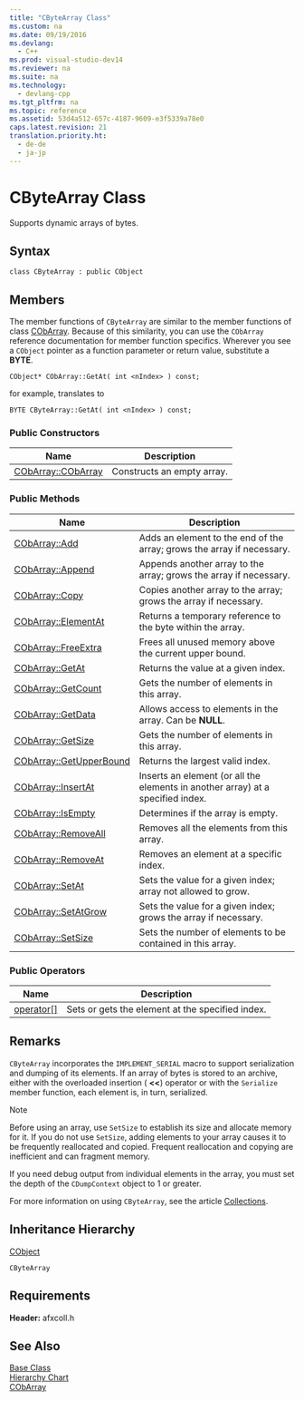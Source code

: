 ```yaml
---
title: "CByteArray Class"
ms.custom: na
ms.date: 09/19/2016
ms.devlang: 
  - C++
ms.prod: visual-studio-dev14
ms.reviewer: na
ms.suite: na
ms.technology: 
  - devlang-cpp
ms.tgt_pltfrm: na
ms.topic: reference
ms.assetid: 53d4a512-657c-4187-9609-e3f5339a78e0
caps.latest.revision: 21
translation.priority.ht: 
  - de-de
  - ja-jp
---
```

# CByteArray Class
Supports dynamic arrays of bytes.  
  
## Syntax  
  
```  
class CByteArray : public CObject  
```  
  
## Members  
 The member functions of `CByteArray` are similar to the member functions of class [CObArray](../vs140/CObArray-Class.md). Because of this similarity, you can use the `CObArray` reference documentation for member function specifics. Wherever you see a `CObject` pointer as a function parameter or return value, substitute a **BYTE**.  
  
 `CObject* CObArray::GetAt( int <nIndex> ) const;`  
  
 for example, translates to  
  
 `BYTE CByteArray::GetAt( int <nIndex> ) const;`  
  
### Public Constructors  
  
|Name|Description|  
|----------|-----------------|  
|[CObArray::CObArray](../vs140/CObArray-Class.md#cobarray__cobarray)|Constructs an empty array.|  
  
### Public Methods  
  
|Name|Description|  
|----------|-----------------|  
|[CObArray::Add](../vs140/CObArray-Class.md#cobarray__add)|Adds an element to the end of the array; grows the array if necessary.|  
|[CObArray::Append](../vs140/CObArray-Class.md#cobarray__append)|Appends another array to the array; grows the array if necessary.|  
|[CObArray::Copy](../vs140/CObArray-Class.md#cobarray__copy)|Copies another array to the array; grows the array if necessary.|  
|[CObArray::ElementAt](../vs140/CObArray-Class.md#cobarray__elementat)|Returns a temporary reference to the byte within the array.|  
|[CObArray::FreeExtra](../vs140/CObArray-Class.md#cobarray__freeextra)|Frees all unused memory above the current upper bound.|  
|[CObArray::GetAt](../vs140/CObArray-Class.md#cobarray__getat)|Returns the value at a given index.|  
|[CObArray::GetCount](../vs140/CObArray-Class.md#cobarray__getcount)|Gets the number of elements in this array.|  
|[CObArray::GetData](../vs140/CObArray-Class.md#cobarray__getdata)|Allows access to elements in the array. Can be **NULL**.|  
|[CObArray::GetSize](../vs140/CObArray-Class.md#cobarray__getsize)|Gets the number of elements in this array.|  
|[CObArray::GetUpperBound](../vs140/CObArray-Class.md#cobarray__getupperbound)|Returns the largest valid index.|  
|[CObArray::InsertAt](../vs140/CObArray-Class.md#cobarray__insertat)|Inserts an element (or all the elements in another array) at a specified index.|  
|[CObArray::IsEmpty](../vs140/CObArray-Class.md#cobarray__isempty)|Determines if the array is empty.|  
|[CObArray::RemoveAll](../vs140/CObArray-Class.md#cobarray__removeall)|Removes all the elements from this array.|  
|[CObArray::RemoveAt](../vs140/CObArray-Class.md#cobarray__removeat)|Removes an element at a specific index.|  
|[CObArray::SetAt](../vs140/CObArray-Class.md#cobarray__setat)|Sets the value for a given index; array not allowed to grow.|  
|[CObArray::SetAtGrow](../vs140/CObArray-Class.md#cobarray__setatgrow)|Sets the value for a given index; grows the array if necessary.|  
|[CObArray::SetSize](../vs140/CObArray-Class.md#cobarray__setsize)|Sets the number of elements to be contained in this array.|  
  
### Public Operators  
  
|Name|Description|  
|----------|-----------------|  
|[operator&#91;&#93;](../vs140/CObArray-Class.md#cobarray__operator_at)|Sets or gets the element at the specified index.|  
  
## Remarks  
 `CByteArray` incorporates the `IMPLEMENT_SERIAL` macro to support serialization and dumping of its elements. If an array of bytes is stored to an archive, either with the overloaded insertion ( **<<**) operator or with the `Serialize` member function, each element is, in turn, serialized.  
  
> [!NOTE]
>  Before using an array, use `SetSize` to establish its size and allocate memory for it. If you do not use `SetSize`, adding elements to your array causes it to be frequently reallocated and copied. Frequent reallocation and copying are inefficient and can fragment memory.  
  
 If you need debug output from individual elements in the array, you must set the depth of the `CDumpContext` object to 1 or greater.  
  
 For more information on using `CByteArray`, see the article [Collections](../vs140/Collections.md).  
  
## Inheritance Hierarchy  
 [CObject](../vs140/CObject-Class.md)  
  
 `CByteArray`  
  
## Requirements  
 **Header:** afxcoll.h  
  
## See Also  
 [Base Class](../vs140/CObject-Class.md)   
 [Hierarchy Chart](../vs140/Hierarchy-Chart.md)   
 [CObArray](../vs140/CObArray-Class.md)